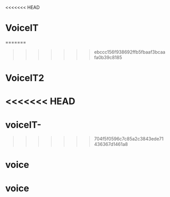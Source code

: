 <<<<<<< HEAD
# VoiceIT
=======
>>>>>>> ebccc156f938692ffb5fbaaf3bcaafa0b39c8185
# VoiceIT2
<<<<<<< HEAD
=======
# voiceIT-
>>>>>>> 704f5f0596c7c85a2c3843ede71436367d1461a8
# voice
# voice
